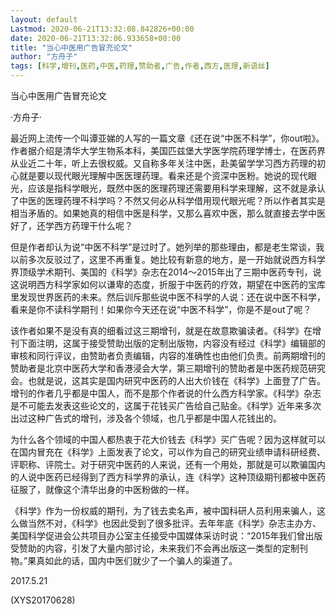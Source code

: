 ```yaml
---
layout: default
Lastmod: 2020-06-21T13:32:08.842826+00:00
date: 2020-06-21T13:32:06.933658+00:00
title: "当心中医用广告冒充论文"
author: "方舟子"
tags: [科学,增刊,医药,中医,药理,赞助者,广告,作者,西方,医理,新语丝]
---
```


当心中医用广告冒充论文

·方舟子·

最近网上流传一个叫谭亚娣的人写的一篇文章《还在说“中医不科学”，你out啦》。作者据介绍是清华大学生物系本科，美国匹兹堡大学医学院药理学博士，在医药界从业近二十年，听上去很权威。又自称多年关注中医，赴美留学学习西方药理的初心就是要以现代眼光理解中医医理药理。看来还是个资深中医粉。她说的现代眼光，应该是指科学眼光，既然中医的医理药理还需要用科学来理解，这不就是承认了中医的医理药理不科学吗？不然又何必从科学借用现代眼光呢？所以作者其实是相当矛盾的。如果她真的相信中医是科学，又那么喜欢中医，那么就直接去学中医好了，还学西方药理干什么呢？

但是作者却认为说“中医不科学”是过时了。她列举的那些理由，都是老生常谈，我以前多次反驳过了，这里不再重复。她比较有新意的地方，是一开始就说西方科学界顶级学术期刊、美国的《科学》杂志在2014～2015年出了三期中医药专刊，说这说明西方科学家如何以谦卑的态度，折服于中医药的疗效，期望在中医药的宝库里发现世界医药的未来。然后训斥那些说中医不科学的人说：还在说中医不科学，看来是你不读科学期刊！如果你今天还在说“中医不科学”，你是不是out了呢？

该作者如果不是没有真的细看过这三期增刊，就是在故意欺骗读者。《科学》在增刊下面注明，这属于接受赞助出版的定制出版物，内容没有经过《科学》编辑部的审核和同行评议，由赞助者负责编辑，内容的准确性也由他们负责。前两期增刊的赞助者是北京中医药大学和香港浸会大学，第三期增刊的赞助者是中医药规范研究会。也就是说，这其实是国内研究中医药的人出大价钱在《科学》上面登了广告。增刊的作者几乎都是中国人，而不是那个作者说的什么西方科学家。《科学》杂志是不可能去发表这些论文的，这属于花钱买广告给自己贴金。《科学》近年来多次出过这种广告式的增刊，涉及各个领域，也几乎都是中国人花钱出的。

为什么各个领域的中国人都热衷于花大价钱去《科学》买广告呢？因为这样就可以在国内冒充在《科学》上面发表了论文，可以作为自己的研究业绩申请科研经费、评职称、评院士。对于研究中医药的人来说，还有一个用处，那就是可以欺骗国内的人说中医药已经得到了西方科学界的承认，连《科学》这种顶级期刊都被中医药征服了，就像这个清华出身的中医粉做的一样。

《科学》作为一份权威的期刊，为了钱去卖名声，被中国科研人员利用来骗人，这么做当然不对，《科学》也因此受到了很多批评。去年年底《科学》杂志主办方、美国科学促进会公共项目办公室主任接受中国媒体采访时说：“2015年我们曾出版受赞助的内容，引发了大量内部讨论，未来我们不会再出版这一类型的定制刊物。”果真如此的话，国内中医们就少了一个骗人的渠道了。

2017.5.21

(XYS20170628)

